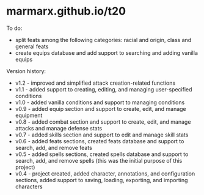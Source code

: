 # marmarx.github.io/t20

To do:
- split feats among the following categories: racial and origin, class and general feats
- create equips database and add support to searching and adding vanilla equips

Version history:<br>
- v1.2 - improved and simplified attack creation-related functions<br>
- v1.1 - added support to creating, editing, and managing user-specified conditions<br>
- v1.0 - added vanilla conditions and support to managing conditions<br>
- v0.9 - added equip section and support to create, edit, and manage equipment<br>
- v0.8 - added combat section and support to create, edit, and manage attacks and manage defense stats<br>
- v0.7 - added skills section and support to edit and manage skill stats<br>
- v0.6 - added feats sections, created feats database  and support to search, add, and remove feats<br>
- v0.5 - added spells sections, created spells database and support to search, add, and remove spells (this was the initial purpose of this project)<br>
- v0.4 - project created, added character, annotations, and configuration sections, added support to saving, loading, exporting, and importing characters<br>

